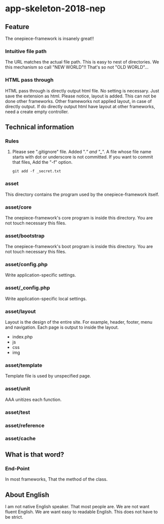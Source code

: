 app-skeleton-2018-nep
===

## Feature

 The onepiece-framework is insanely great!!

### Intuitive file path

 The URL matches the actual file path.
 This is easy to nest of directories.
 We this mechanism so call "NEW WORLD"!!
 That's so not "OLD WORLD"...

### HTML pass through

 HTML pass through is directly output html file.
 No setting is necessary.
 Just save the extension as html.
 Please notice, layout is added.
 This can not be done other frameworks.
 Other frameworks not applied layout, in case of directly output.
 If do directly output html have layout at other frameworks, need a create empty controller.

## Technical information

### Rules

 1. Please see ".gitignore" file.
    Added ".*" and "_*".
    A file whose file name starts with dot or underscore is not committed.
    If you want to commit that files, Add the "-f" option.
    ```
    git add -f _secret.txt
    ```

### asset

 This directory contains the program used by the onepiece-framework itself.

### asset/core

 The onepiece-framework's core program is inside this directory.
 You are not touch necessary this files.

### asset/bootstrap

 The onepiece-framework's boot program is inside this directory.
 You are not touch necessary this files.

### asset/config.php

 Write application-specific settings.

### asset/_config.php

 Write application-specific local settings.

### asset/layout

 Layout is the design of the entire site.
 For example, header, footer, menu and navigation.
 Each page is output to inside the layout.

 * index.php
 * js
 * css
 * img

### asset/template

 Template file is used by unspecified page.

### asset/unit

 AAA unitizes each function.

### asset/test

### asset/reference

### asset/cache

## What is that word?

### End-Point

 In most frameworks, That the method of the class.

## About English

 I am not native English speaker.
 That most people are.
 We are not want fluent English.
 We are want easy to readable English.
 This does not have to be strict.
